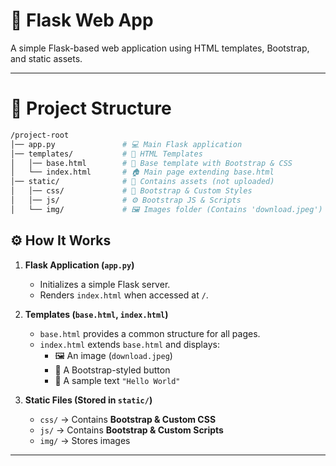 # 🚀 Flask Web App  

A simple Flask-based web application using HTML templates, Bootstrap, and static assets.  

---

# 📂 Project Structure  

```bash
/project-root  
│── app.py               # 💻 Main Flask application  
│── templates/           # 📁 HTML Templates  
│   │── base.html        # 🎨 Base template with Bootstrap & CSS  
│   └── index.html       # 🏠 Main page extending base.html  
│── static/              # 📁 Contains assets (not uploaded)  
│   │── css/             # 🎨 Bootstrap & Custom Styles  
│   │── js/              # ⚙️ Bootstrap JS & Scripts  
│   └── img/             # 🖼️ Images folder (Contains 'download.jpeg')  
```
## ⚙️ How It Works  
1. **Flask Application (`app.py`)**  
   - Initializes a simple Flask server.  
   - Renders `index.html` when accessed at `/`.  

2. **Templates (`base.html`, `index.html`)**  
   - `base.html` provides a common structure for all pages.  
   - `index.html` extends `base.html` and displays:  
     - 🖼️ An image (`download.jpeg`)  
     - 🎨 A Bootstrap-styled button  
     - 📝 A sample text `"Hello World"`  

3. **Static Files (Stored in `static/`)**  
   - `css/` → Contains **Bootstrap & Custom CSS**  
   - `js/` → Contains **Bootstrap & Custom Scripts**  
   - `img/` → Stores images  

---
